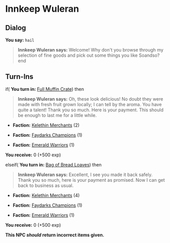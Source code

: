# Innkeep Wuleran
## Dialog

**You say:** `hail`



>**Innkeep Wuleran says:** Welcome! Why don't you browse through my selection of fine goods and pick out some things you like Soandso?
end

## Turn-Ins





if( **You turn in:** [Full Muffin Crate](/item/1839)) then  


>**Innkeep Wuleran says:** Oh, these look delicious! No doubt they were made with fresh fruit grown locally; I can tell by the aroma. You have quite a talent! Thank you so much. Here is your payment. This should be enough to last me for a little while.


* __Faction:__ [Kelethin Merchants](/faction/276) (2)



* __Faction:__ [Faydarks Champions](/faction/246) (1)



* __Faction:__ [Emerald Warriors](/faction/326) (1)



 **You receive:** 0 (+500 exp)

elseif( **You turn in:** [Bag of Bread Loaves](/item/1838)) then  


>**Innkeep Wuleran says:** Excellent, I see you made it back safely. Thank you so much, here is your payment as promised. Now I can get back to business as usual.


* __Faction:__ [Kelethin Merchants](/faction/276) (4)



* __Faction:__ [Faydarks Champions](/faction/246) (1)



* __Faction:__ [Emerald Warriors](/faction/326) (1)



 **You receive:** 0 (+500 exp)

**This NPC *should* return incorrect items given.**
